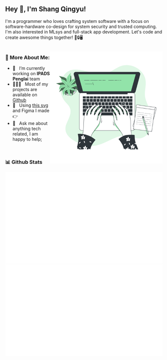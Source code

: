 ## Hey 👋, I'm Shang Qingyu!

I'm a programmer who loves crafting system software with a focus on software-hardware co-design for system security and trusted computing. I'm also interested in MLsys and full-stack app development. Let's code and create awesome things together! 🚀🔒🖥️
<br/>
<br/>

<img align="right" alt="GIF" src="https://raw.githubusercontent.com/Shang-QY/Shang-QY/main/tech.svg" width="360px"/>

### 🧐 More About Me:

- 🔭 &nbsp; I’m currently working on **IPADS Penglai** team
- 👨🏻‍💻 &nbsp; Most of my projects are available on [Github](https://github.com/Shang-QY?tab=repositories)
- 🎨 &nbsp; Using [this svg](https://storyset.com/illustration/javascript-frameworks/amico) and Figma I made 👉
- 💬 &nbsp; Ask me about anything tech related, I am happy to help;

<br>

### 📊 Github Stats
<a href='https://github.com/rahul-jha98/github-stats-transparent'>
  
![Stats Overview](https://raw.githubusercontent.com/rahul-jha98/github-stats-transparent/output/generated/overview.svg)
![Most Used Languages](https://raw.githubusercontent.com/rahul-jha98/github-stats-transparent/output/generated/languages.svg)

</a>
